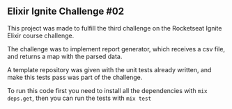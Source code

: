 ## Elixir Ignite Challenge #02

This project was made to fulfill the third challenge on the Rocketseat Ignite Elixir course challenge.

The challenge was to implement report generator, which receives a csv file, and returns a map with the parsed data.

A template repository was given with the unit tests already written, and make this tests pass was part of the challenge.

To run this code first you need to install all the dependencies with `mix deps.get`, then you can run the tests with `mix test`
